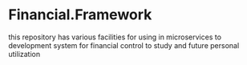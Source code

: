 # Financial.Framework
this repository has various facilities for using in microservices to development system for financial control to study and future personal utilization
